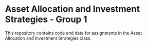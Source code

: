 # Asset Allocation and Investment Strategies - Group 1
This repository contains code and data for assignments in the Asset Allocation and Investment Strategies class.